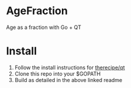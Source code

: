 # AgeFraction
Age as a fraction with Go + QT

# Install

1. Follow the install instructions for [therecipe/qt](https://github.com/therecipe/qt/blob/master/README.md)
2. Clone this repo into your $GOPATH
3. Build as detailed in the above linked readme
